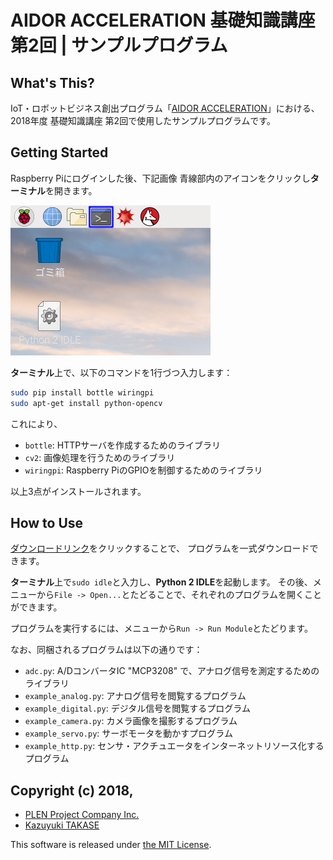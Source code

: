 AIDOR ACCELERATION 基礎知識講座 第2回 | サンプルプログラム
===============================================================================

What's This?
-------------------------------------------------------------------------------

IoT・ロボットビジネス創出プログラム「[AIDOR ACCELERATION](https://www.imedio.or.jp/acceleration)」における、
2018年度 基礎知識講座 第2回で使用したサンプルプログラムです。


Getting Started
-------------------------------------------------------------------------------

Raspberry Piにログインした後、下記画像 青線部内のアイコンをクリックし**ターミナル**を開きます。

![](.assets/desktop.png)

**ターミナル**上で、以下のコマンドを1行づつ入力します：

```sh
sudo pip install bottle wiringpi
sudo apt-get install python-opencv
```

これにより、

- `bottle`: HTTPサーバを作成するためのライブラリ
- `cv2`: 画像処理を行うためのライブラリ
- `wiringpi`: Raspberry PiのGPIOを制御するためのライブラリ

以上3点がインストールされます。


How to Use
-------------------------------------------------------------------------------

[ダウンロードリンク](https://github.com/Guvalif/imedio_0801/archive/master.zip)をクリックすることで、
プログラムを一式ダウンロードできます。

**ターミナル**上で`sudo idle`と入力し、**Python 2 IDLE**を起動します。
その後、メニューから`File -> Open...`とたどることで、それぞれのプログラムを開くことができます。

プログラムを実行するには、メニューから`Run -> Run Module`とたどります。

なお、同梱されるプログラムは以下の通りです：

- `adc.py`: A/DコンバータIC "MCP3208" で、アナログ信号を測定するためのライブラリ
- `example_analog.py`: アナログ信号を閲覧するプログラム
- `example_digital.py`: デジタル信号を閲覧するプログラム
- `example_camera.py`: カメラ画像を撮影するプログラム
- `example_servo.py`: サーボモータを動かすプログラム
- `example_http.py`: センサ・アクチュエータをインターネットリソース化するプログラム


Copyright (c) 2018,
-------------------------------------------------------------------------------

- [PLEN Project Company Inc.](https://plen.jp)
- [Kazuyuki TAKASE](https://github.com/Guvalif)

This software is released under [the MIT License](http://opensource.org/licenses/mit-license.php).